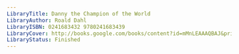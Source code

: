 ```yaml
---
LibraryTitle: Danny the Champion of the World
LibraryAuthor: Roald Dahl
LibraryISBN: 0241683432 9780241683439
LibraryCover: http://books.google.com/books/content?id=mMnLEAAAQBAJ&printsec=frontcover&img=1&zoom=1&source=gbs_api
LibraryStatus: Finished
---
```

